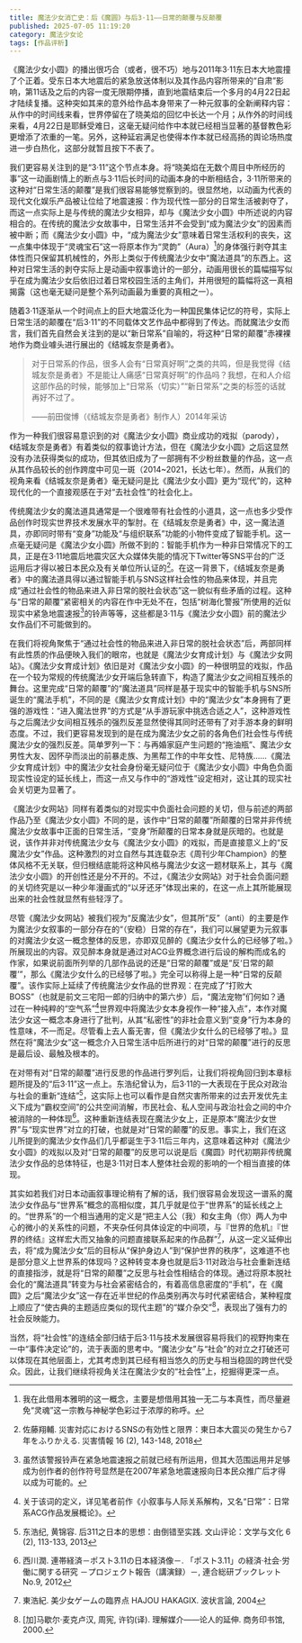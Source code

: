 ```yaml
---
title: 魔法少女消亡史：后《魔圆》与后3·11——日常的颠覆与反颠覆
published: 2025-07-05 11:19:20
category: 魔法少女论
tags: [作品评析]
---
```


《魔法少女小圆》的播出很巧合（或者，很不巧）地与2011年3·11东日本大地震撞了个正着。受东日本大地震后的紧急放送体制以及其作品内容所带来的“自肃”影响，第11话及之后的内容一度无限期停播，直到地震结束后一个多月的4月22日起才陆续复播。这种突如其来的意外给作品本身带来了一种元叙事的全新阐释内容：从作中的时间线来看，世界停留在了晓美焰的回忆中长达一个月；从作外的时间线来看，4月22日是耶稣受难日，这毫无疑问给作中本就已经相当显著的基督教色彩更增添了浓重的一笔。另外，这种延宕满足也使得本作本就已经高扬的舆论场热度进一步白热化，这部分就暂且按下不表了。

我们更容易关注到的是“3·11”这个节点本身。将“晓美焰在无数个周目中所经历的事”这一动画剧情上的断点与3·11后长时间的动画本身的中断相结合，3·11所带来的这种对“日常生活的颠覆”是我们很容易能够觉察到的。很显然地，以动画为代表的现代文化娱乐产品被让位给了地震速报：作为现代性一部分的日常生活被剥夺了，而这一点实际上是与传统的魔法少女相异，却与《魔法少女小圆》中所述说的内容相合的。在传统的魔法少女故事中，日常生活并不会受到“成为魔法少女”的因素而被中断；而《魔法少女小圆》中，“成为魔法少女”意味着日常生活权利的丧失，这一点集中体现于“灵魂宝石”这一将原本作为“灵韵”（Aura）[^1]的身体强行剥夺其主体性而只保留其机械性的，外形上类似于传统魔法少女中“魔法道具”的东西上。这种对日常生活的剥夺实际上是动画中叙事诡计的一部分，动画用很长的篇幅描写似乎在成为魔法少女后依旧过着日常校园生活的主角们，并用很短的篇幅将这一真相揭露（这也毫无疑问是整个系列动画最为重要的真相之一）。

随着3·11逐渐从一个时间点上的巨大地震泛化为一种国民集体记忆的符号，实际上日常生活的颠覆在“后3·11”的不同载体文艺作品中都得到了传达。而就魔法少女而言，我们首先自然会关注到的是以“新日常系”自喻的，将这种“日常的颠覆”赤裸裸地作为商业噱头进行展出的《结城友奈是勇者》。

> 对于日常系的作品，很多人会有“日常真好啊”之类的共鸣，但是我觉得《结城友奈是勇者》不是能让人痛感“日常真好啊”的作品吗？我想，在和人介绍这部作品的时候，能够加上“日常系（切实）”“新日常系”之类的标签的话就再好不过了。
>
> ——前田俊博（《结城友奈是勇者》制作人）2014年采访

作为一种我们很容易意识到的对《魔法少女小圆》商业成功的戏拟（parody），《结城友奈是勇者》有着类似的叙事诡计方法，但在《魔法少女小圆》之后这显然没有办法获得类似的成功，但其依旧成为了一部拥有不少粉丝数量的作品，这一点从其作品较长的创作跨度中可见一斑（2014~2021，长达七年）。然而，从我们的视角来看《结城友奈是勇者》毫无疑问是比《魔法少女小圆》更为“现代”的，这种现代化的一个直接观感在于对“去社会性”的社会化上。

传统魔法少女的魔法道具通常是一个很难带有社会性的小道具，这一点也多少受作品创作时现实世界技术发展水平的掣肘。在《结城友奈是勇者》中，这一魔法道具，亦即同时带有“变身”功能及“与组织联系”功能的小物件变成了智能手机。这一点毫无疑问是《魔法少女小圆》所做不到的：智能手机作为一种非日常情况下的工具，正是在3·11地震后地震灾区大众媒体失能的情况下Twitter等SNS平台的广泛运用后才得以被日本民众及有关单位所认证的[^2]。在这一背景下，《结城友奈是勇者》中的魔法道具得以通过智能手机与SNS这样社会性的物品来体现，并且完成“通过社会性的物品来进入非日常的脱社会状态”这一貌似有些矛盾的过程。这种与“日常的颠覆”紧密相关的内容在作中无处不在，包括“树海化警报”所使用的近似现实中紧急地震速报[^3]的铃声等等，这些都是3·11与《魔法少女小圆》前的魔法少女作品们不可能做到的。

在我们将视角聚焦于“通过社会性的物品来进入非日常的脱社会状态”后，两部同样有此性质的作品便映入我们的眼帘，也就是《魔法少女育成计划》与《魔法少女网站》。《魔法少女育成计划》依旧是对《魔法少女小圆》的一种很明显的戏拟，作品在一个较为常规的传统魔法少女开端后急转直下，构造了魔法少女之间相互残杀的舞台。这里完成“日常的颠覆”的“魔法道具”同样是基于现实中的智能手机与SNS所诞生的“魔法手机”，不同的是《魔法少女育成计划》中的“魔法少女”本身拥有了更强的游戏性：“进入魔法世界”的方式是“从手游玩家中挑选合适之人”，这种游戏性与之后魔法少女间相互残杀的强烈反差显然使得其同时还带有了对手游本身的鲜明态度。不过，我们更容易发现到的是在成为魔法少女之前的各角色们社会性与传统魔法少女的强烈反差。简单罗列一下：与再婚家庭产生问题的“拖油瓶”、魔法少女男性大友、因怀孕而淡出的前暴走族、为黑帮工作的中年女性、尼特族……《魔法少女育成计划》中的魔法少女社会身份毫无疑问位于《魔法少女小圆》中角色负面现实性设定的延长线上，而这一点又与作中的“游戏性”设定相对，这让其的现实社会关切更为显著了。

《魔法少女网站》同样有着类似的对现实中负面社会问题的关切，但与前述的两部作品乃至《魔法少女小圆》不同的是，该作中“日常的颠覆”所颠覆的日常并非传统魔法少女故事中正面的日常生活，“变身”所颠覆的日常本身就是灰暗的。也就是说，该作并非对传统魔法少女与《魔法少女小圆》的戏拟，而是直接意义上的“反魔法少女”作品。这种激烈的对立自然与其连载杂志《周刊少年Champion》的整体风格不无关联，但归根结底能将这种风格与魔法少女这一题材联系上，其与《魔法少女小圆》的开创性还是分不开的。不过，《魔法少女网站》对于社会负面问题的关切终究是以一种少年漫画式的“以牙还牙”体现出来的，在这一点上其所能展现出来的社会性就显然有些轻浮了。

尽管《魔法少女网站》被我们视为“反魔法少女”，但其所“反”（anti）的主要是作为魔法少女叙事的一部分存在的“（安稳）日常的存在”，我们可以展望更为元叙事的对魔法少女这一概念整体的反思，亦即双见醉的《魔法少女什么的已经够了啦。》所展现出的内容。双见醉本身就是通过对ACG业界概念进行后设的解构而成名的作家，如果说前面所列举的几部作品说的还是“日常的颠覆”或是“反‘日常的颠覆’”，那么《魔法少女什么的已经够了啦。》完全可以称得上是一种“日常的反颠覆”。该作实际上延续了传统魔法少女作品的世界观：在完成了“打败大BOSS”（也就是前文三宅阳一郎的归纳中的第六步）后，“魔法宠物”们何如？通过在一种纯粹的“空气系”[^4]世界观中将魔法少女本身视作一种“接入点”，本作对魔法少女这一概念本身进行了批判，从其“私密性”的非社会意义到“变身”行为本身的性意味，不一而足。尽管看上去人畜无害，但《魔法少女什么的已经够了啦。》显然在将“魔法少女”这一概念介入日常生活中后所进行的对“日常的颠覆”进行的反思是最后设、最触及根本的。

在对带有对“日常的颠覆”进行反思的作品进行罗列后，让我们将视角回归到本章标题所提及的“后3·11”这一点上。东浩纪曾认为，后3·11的一大表现在于民众对政治与社会的重新“连结”[^5]，这实际上也可以看作是自然灾害所带来的过去开发优先主义下成为“霸权空间”的公共空间消解，市民社会、私人空间与政治社会之间的中介被消除的一种体现[^6]。这种重新连结表现在魔法少女上，正是原本“魔法少女世界”与“现实世界”对立的打破，也就是对“日常的颠覆”的反思。事实上，我们在这儿所提到的魔法少女作品们几乎都诞生于3·11后三年内，这意味着这种对《魔法少女小圆》的戏拟以及对“日常的颠覆”的反思可以说是后《魔圆》时代初期非传统魔法少女作品的总体特征，也是3·11对日本人整体社会观的影响的一个相当直接的体现。

其实如若我们对日本动画叙事理论稍有了解的话，我们很容易会发现这一谱系的魔法少女作品与“世界系”概念的高相似度，其几乎就是位于“世界系”的延长线之上的。“世界系”的一个相当通用的定义是“把主人公（我）和女主角（你）两人为中心的微小的关系性的问题，不夹杂任何具体设定的中间项，与『世界的危机』『世界的终结』这样宏大而又抽象的问题直接联系起来的作品群”[^7]，从这一定义延伸出去，将“成为魔法少女”后的目标从“保护身边人”到“保护世界的秩序”，这难道不也是部分意义上世界系的体现吗？这种转变本身也就是后3·11对政治与社会重新连结的直接指涉，就是将“日常的颠覆”之反思与社会性相结合的体现。通过将原本脱社会化的“魔法道具”转变为与社会紧密结合的，有着高信息密度的“手机”，在《魔圆》之后“魔法少女”这一存在近半世纪的作品类别再次与时代紧密结合，某种程度上顺应了“使古典的主题适应类似的现代主题”的“媒介杂交”[^8]，表现出了强有力的社会反映能力。

当然，将“社会性”的连结全部归结于后3·11与技术发展很容易将我们的视野拘束在一中“事件决定论”的，流于表面的思考中。“魔法少女”与“社会”的对立之打破还可以体现在其他层面上，尤其考虑到其已经有相当悠久的历史与相当稳固的跨世代受众。因此，让我们继续将视角关注在魔法少女的“社会性”上，挖掘得更深一点。

[^1]: 我在此借用本雅明的这一概念，主要是想借用其独一无二与本真性，而尽量避免“灵魂”这一宗教与神秘学色彩过于浓厚的称呼。
[^2]: 佐藤翔輔. 災害対応におけるSNSの有効性と限界：東日本大震災の発生から7年をふりかえる. 災害情報 16 (2), 143-148, 2018
[^3]: 虽然该警报铃声在紧急地震速报之前就已经有所运用，但其大范围运用并足够成为创作者的创作符号显然是在2007年紧急地震速报向日本民众推广后才得以成为可能的。
[^4]: 关于该词的定义，详见笔者前作《小叙事与人际关系解构，又名“日常”：日常系ACG作品发展概论》。
[^5]: 东浩纪, 黄锦容. 后311之日本的思想：由倒错至实践. 文山评论：文学与文化 6 (2), 113-133, 2013
[^6]: 西川潤. 連帯経済－ポスト3.11の日本経済像－. 「ポスト3.11」の経済·社会·労働に関する研究
－プロジェクト報告（講演録）－, 連合総研ブックレット No.9, 2012
[^7]: 東浩紀. 美少女ゲームの臨界点 HAJOU HAKAGIX. 波状言論, 2004
[^8]: [加]马歇尔·麦克卢汉, 周宪, 许钧(译). 理解媒介——论人的延伸. 商务印书馆, 2000.